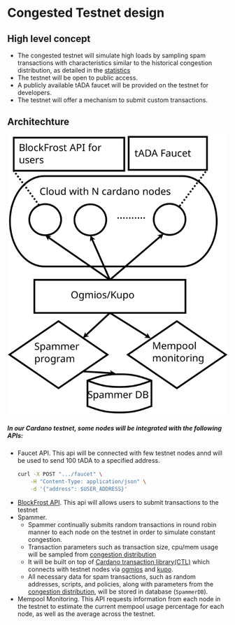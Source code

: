# Congested Testnet design 

## High level concept
- The congested testnet will simulate high loads by sampling spam transactions with characteristics similar to the historical congestion distribution, as detailed in the [statistics](./congestion-statistics.md)
- The testnet will be open to public access.
- A publicly available tADA faucet will be provided on the testnet for developers.
- The testnet will offer a mechanism to submit custom transactions.

## Architechture
![Design](./imgs/design.svg)
##### In our Cardano testnet, some nodes will be integrated with the following APIs:
 - Faucet API. This api will be connected with few testnet nodes annd will be used to send 100 tADA to a specified address.      
     ```bash
    curl -X POST ".../faucet" \
         -H "Content-Type: application/json" \
         -d '{"address": $USER_ADDRESS}'
     ```
 - [BlockFrost API](https://github.com/blockfrost/blockfrost-backend-ryo). This api will allows users to submit transactions to the testnet 
 - Spammer.
    - Spammer continually submits random transactions in round robin manner to each node on the testnet in order to simulate constant congestion. 
    - Transaction parameters such as transaction size, cpu/mem usage will be sampled from [congestion distribution](./congestion-statistics.md) 
    - It will be built on top of [Cardano transaction library(CTL)](https://github.com/Plutonomicon/cardano-transaction-lib) which connects with testnet nodes via [ogmios](https://github.com/CardanoSolutions/ogmios) and [kupo](https://github.com/CardanoSolutions/kupo). 
    - All necessary data for spam transactions, such as random addresses, scripts, and policies, along with parameters from the [congestion distribution](./congestion-statistics.md), will be stored in database (`SpammerDB`).
- Mempool Monitoring. This API requests information from each node in the testnet to estimate the current mempool usage percentage for each node, as well as the average across the testnet.



